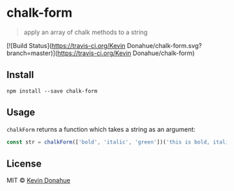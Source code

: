 # chalk-form

> apply an array of chalk methods to a string

[![Build Status](https://travis-ci.org/Kevin Donahue/chalk-form.svg?branch=master)](https://travis-ci.org/Kevin Donahue/chalk-form)

## Install

```console
npm install --save chalk-form
```

## Usage

`chalkForm` returns a function which takes a string as an argument:

```js
const str = chalkForm(['bold', 'italic', 'green'])('this is bold, italic, and green.');
```

## License

MIT © [Kevin Donahue](https://twitter.com/recur_excur)
  